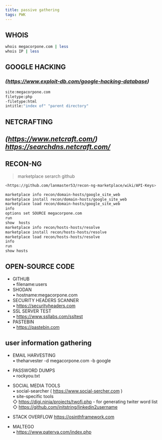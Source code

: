 ```yaml
---
title: passive gathering
tags: PWK
---
```



## WHOIS

```bash
whois megacorpone.com | less
whois IP | less
```

## GOOGLE HACKING

### ***(<https://www.exploit-db.com/google-hacking-database>)***  

```bash
site:megacorpone.com
filetype:php
-filetype:html
intitle:"index of" "parent directory"
```

## NETCRAFTING

## ***(<https://www.netcraft.com/>) <https://searchdns.netcraft.com/>***

## RECON-NG

> marketplace serarch github

```bash
<https://github.com/lanmaster53/recon-ng-marketplace/wiki/API-Keys>
```

```bash
marketplace info recon/domain-hosts/google_site_web
marketplace install recon/domain-hosts/google_site_web
marketplace load recon/domain-hosts/google_site_web
info
options set SOURCE megacorpone.com
run
show  hosts
marketplace info recon/hosts-hosts/resolve
marketplace install recon/hosts-hosts/resolve
marketplace load recon/hosts-hosts/resolve
info
run
show hosts
```

## OPEN-SOURCE CODE
- GITHUB  
• filename:users
- SHODAN  
• hostname:megacorpone.com  
- SECURITY HEADERS SCANNER  
• <https://securityheaders.com>  
- SSL SERVER TEST  
• <https://www.ssllabs.com/ssltest>  
- PASTEBIN  
• <https://pastebin.com>  

## user information gathering  

- EMAIL HARVESTING  
• theharvester -d megacorpone.com -b google  

- PASSWORD DUMPS  
• rockyou.txt  

- SOCIAL MEDIA TOOLS  
• social-searcher ( <https://www.social-sercher.com> )  
• site-specific tools  
    ◇ <https://digi.ninja/projects/twofi.php> - for generating twiter word list  
    ◇ <https://github.com/initstring/linkedin2username>  
- STACK OVERFLOW  <https://osinthframework.com>
- MALTEGO  
• <https://www.paterva.com/index.php>  
